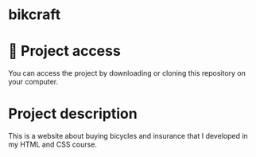 # bikcraft

# 📁 Project access
You can access the project by downloading or cloning this repository on your computer.

# Project description
This is a website about buying bicycles and insurance that I developed in my HTML and CSS course.
